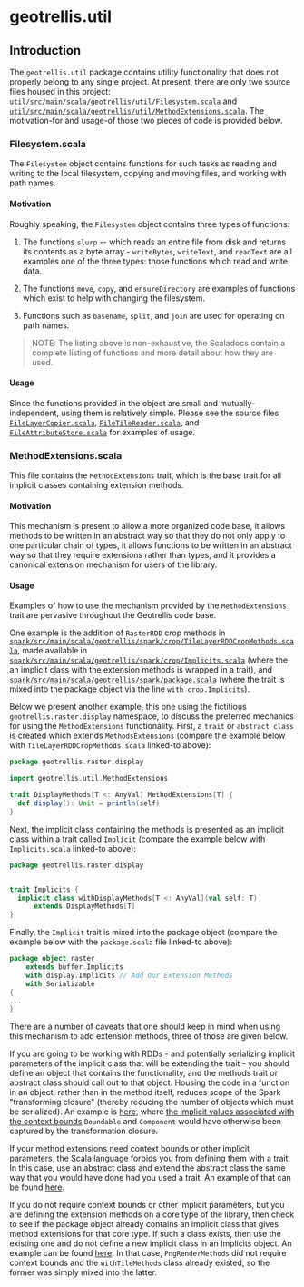 # geotrellis.util

## Introduction ##

The `geotrellis.util` package contains utility functionality
that does not properly belong to any single project. At present,
there are only two source files housed in this project:
[`util/src/main/scala/geotrellis/util/Filesystem.scala`](https://github.com/geotrellis/geotrellis/blob/master/util/src/main/scala/geotrellis/util/Filesystem.scala) and
[`util/src/main/scala/geotrellis/util/MethodExtensions.scala`](https://github.com/geotrellis/geotrellis/blob/master/util/src/main/scala/geotrellis/util/MethodExtensions.scala).
The motivation-for and usage-of those two pieces of code is provided below.

### Filesystem.scala ###

The `Filesystem` object contains functions for such tasks as
reading and writing to the local filesystem, copying and moving files,
and working with path names.

#### Motivation ####

Roughly speaking, the `Filesystem` object contains three types of
functions:

1. The functions `slurp` -- which reads an entire file from disk and
returns its contents as a byte array - `writeBytes`, `writeText`,
and `readText` are all examples one of the three types: those
functions which read and write data.

2. The functions `move`, `copy`, and `ensureDirectory` are examples
of functions which exist to help with changing the filesystem.

3. Functions such as `basename`, `split`, and `join` are used for
operating on path names.

> NOTE: The listing above is non-exhaustive, the Scaladocs contain a
> complete listing of functions and more detail about how they are used.

#### Usage ####

Since the functions provided in the object are small and mutually-independent,
using them is relatively simple. Please see the source files
[`FileLayerCopier.scala`](https://github.com/geotrellis/geotrellis/blob/master/spark/src/main/scala/geotrellis/spark/io/file/FileLayerCopier.scala),
[`FileTileReader.scala`](https://github.com/geotrellis/geotrellis/blob/master/spark/src/main/scala/geotrellis/spark/io/file/FileTileReader.scala),
and
[`FileAttributeStore.scala`](https://github.com/geotrellis/geotrellis/blob/master/spark/src/main/scala/geotrellis/spark/io/file/FileAttributeStore.scala)
for examples of usage.

### MethodExtensions.scala ###

This file contains the `MethodExtensions` trait, which is the base
trait for all implicit classes containing extension methods.

#### Motivation ####

This mechanism is present to allow a more organized code base, it
allows methods to be written in an abstract way so that they do not
only apply to one particular chain of types, it allows functions to be
written in an abstract way so that they require extensions rather
than types, and it provides a canonical extension mechanism for users
of the library.

#### Usage ####

Examples of how to use the mechanism provided by the `MethodExtensions`
trait are pervasive throughout the Geotrellis code base.

One example is the addition of `RasterRDD` crop methods in
[`spark/src/main/scala/geotrellis/spark/crop/TileLayerRDDCropMethods.scala`](https://github.com/geotrellis/geotrellis/blob/master/spark/src/main/scala/geotrellis/spark/crop/TileLayerRDDCropMethods.scala),
made available in [`spark/src/main/scala/geotrellis/spark/crop/Implicits.scala`](https://github.com/geotrellis/geotrellis/blob/master/spark/src/main/scala/geotrellis/spark/crop/Implicits.scala)
(where the an implicit class with the extension methods is wrapped in a trait),
and [`spark/src/main/scala/geotrellis/spark/package.scala`](https://github.com/geotrellis/geotrellis/blob/master/spark/src/main/scala/geotrellis/spark/package.scala)
(where the trait is mixed into the package object via the line `with
crop.Implicits`).

Below we present another example, this one using the fictitious
`geotrellis.raster.display` namespace, to discuss the preferred
mechanics for using the `MethodExtensions` functionality. First, a
`trait` or `abstract class` is created which extends `MethodsExtensions`
(compare the example below with `TileLayerRDDCropMethods.scala`
linked-to above):
```scala
package geotrellis.raster.display

import geotrellis.util.MethodExtensions

trait DisplayMethods[T <: AnyVal] MethodExtensions[T] {
  def display(): Unit = println(self)
}
```

Next, the implicit class containing the methods is presented as an
implicit class within a trait called `Implicit` (compare the example
below with `Implicits.scala` linked-to above):
```scala
package geotrellis.raster.display


trait Implicits {
  implicit class withDisplayMethods[T <: AnyVal](val self: T)
      extends DisplayMethods[T]
}
```

Finally, the `Implicit` trait is mixed into the package object
(compare the example below with the `package.scala` file linked-to above):
```scala
package object raster
    extends buffer.Implicits
    with display.Implicits // Add Our Extension Methods
    with Serializable
{
...
}
```

There are a number of caveats that one should keep in mind when using this
mechanism to add extension methods, three of those are given below.

If you are going to be working with RDDs - and potentially serializing
implicit parameters of the implicit class that will be extending the trait -
you should define an object that contains the functionality, and the methods
trait or abstract class should call out to that object. Housing the code
in a function in an object, rather than in the method itself, reduces scope
of the Spark "transforming closure" (thereby reducing the number of objects
which must be serialized). An example is
[here](https://github.com/geotrellis/geotrellis/blob/48162b824df222afbd75c6495fa1e4bc00344fd9/spark/src/main/scala/geotrellis/spark/filter/TileLayerRDDFilterMethods.scala#L35),
where [the implicit values associated with the context bounds](http://docs.scala-lang.org/tutorials/FAQ/context-and-view-bounds.html)
`Boundable` and `Component` would have otherwise been captured by the
transformation closure.

If your method extensions need context bounds or other implicit parameters,
the Scala language forbids you from defining them with a trait.
In this case, use an abstract class and extend the abstract class the
same way that you would have done had you used a trait.
An example of that can be found
[here](https://github.com/geotrellis/geotrellis/blob/48162b824df222afbd75c6495fa1e4bc00344fd9/spark/src/main/scala/geotrellis/spark/stitch/StitchRDDMethods.scala#L38).

If you do not require context bounds or other implicit parameters,
but you are defining the extension methods on a core type of the library,
then check to see if the package object already contains an implicit class
that gives method extensions for that core type. If such a class exists,
then use the existing one and do not define a new implicit class in an
Implicits object. An example can be found
[here](https://github.com/geotrellis/geotrellis/blob/48162b824df222afbd75c6495fa1e4bc00344fd9/raster/src/main/scala/geotrellis/raster/package.scala#L70).
In that case, `PngRenderMethods` did not require context bounds and the
`withTileMethods` class already existed, so the former was simply mixed
into the latter.

